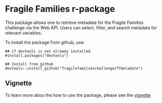 # Fragile Families r-package

This package allows one to retrieve metadata for the Fragile Families challenge 
via the Web API.  Users can select, filter, and search metadata for relevant 
variables.

To install the package from github, use:

```
## if devtools is not already installed
#install.packages("devtools")

## Install from github
devtools::install_github("fragilefamilieschallenge/ffmetadata")
```
## Vignette

To learn more abou the how to use the package, please see the [vignette](https://fragilefamilieschallenge.github.io/ffmetadata/articles/APIUsage.html)
